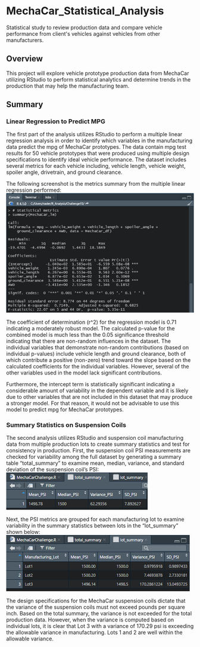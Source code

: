 # MechaCar_Statistical_Analysis
Statistical study to review production data and compare vehicle performance from client's vehicles against vehicles from other manufacturers.

## Overview
This project will explore vehicle prototype production data from MechaCar utilizing RStudio to perform statistical analytics and determine trends in the production that may help the manufacturing team.

## Summary 

### Linear Regression to Predict MPG

The first part of the analysis utilizes RStudio to perform a multiple linear regression analysis in order to identify which variables in the manufacturing data predict the mpg of MechaCar prototypes.  The data contain mpg test results for 50 vehicle prototypes that were produced using multiple design specifications to identify ideal vehicle performance. The dataset includes several metrics for each vehicle including, vehicle length, vehicle weight, spoiler angle, drivetrain, and ground clearance. 

The following screenshot is the metrics summary from the multiple linear regression performed:
![LinRegModel](/Images/LinRegModel.PNG)

The coefficient of determination (r^2) for the regression model is 0.71 indicating a moderately robust model.  The calculated p-value for the combined model is much less than the 0.05 significance threshold indicating that there are non-random influences in the dataset.  The individual variables that demonstrate non-random contributions (based on individual p-values) include vehicle length and ground clearance, both of which contribute a positive (non-zero) trend toward the slope based on the calculated coefficients for the individual variables.  However, several of the other variables used in the model lack significant contributions. 

Furthermore, the intercept term is statistically significant indicating a considerable amount of variability in the dependent variable and it is likely due to other variables that are not included in this dataset that may produce a stronger model.  For that reason, it would not be advisable to use this model to predict mpg for MechaCar prototypes.

### Summary Statistics on Suspension Coils

The second analysis utilizes RStudio and suspension coil manufacturing data from multiple production lots to create summary statistics and test for consistency in production.  First, the suspension coil PSI measurements are checked for variability among the full dataset by generating a summary table “total_summary” to examine mean, median, variance, and standard deviation of the suspension coil’s PSI:
 ![total_summary](/Images/total_summary.png) 

Next, the PSI metrics are grouped for each manufacturing lot to examine variability in the summary statistics between lots in the “lot_summary” shown below:
![lot_summary](/Images/lot_summary.png)

The design specifications for the MechaCar suspension coils dictate that the variance of the suspension coils must not exceed pounds per square inch.  Based on the total summary, the variance is not exceeded for the total production data.  However, when the variance is computed based on individual lots, it is clear that Lot 3 with a variance of 170.29 psi is exceeding the allowable variance in manufacturing.  Lots 1 and 2 are well within the allowable variance.


